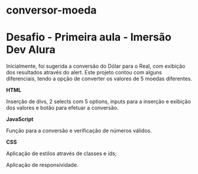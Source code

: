 # conversor-moeda
<h1>Desafio - Primeira aula - Imersão Dev Alura</h1>

<p>Inicialmente, foi sugerida a conversão do Dólar para o Real, com exibição dos resultados através do alert.
Este projeto contou com alguns diferenciais, tendo a opção de converter os valores de 5 moedas diferentes.</p>

<strong><p>HTML</p></strong>
<p>Inserção de divs, 2 selects com 5 options, inputs para a inserção e exibição dos valores e botão para efetuar a conversão.</p>

<strong><p>JavaScript</p></strong>
<p>Função para a conversão e verificação de números válidos.</p>

<strong><p>CSS</p></strong>
<p>Aplicação de estilos através de classes e ids;</p>
<p>Aplicação de responsividade.</p>
